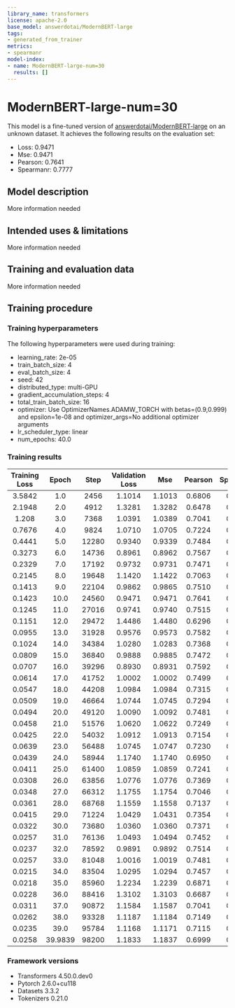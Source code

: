 ```yaml
---
library_name: transformers
license: apache-2.0
base_model: answerdotai/ModernBERT-large
tags:
- generated_from_trainer
metrics:
- spearmanr
model-index:
- name: ModernBERT-large-num=30
  results: []
---
```


<!-- This model card has been generated automatically according to the information the Trainer had access to. You
should probably proofread and complete it, then remove this comment. -->

# ModernBERT-large-num=30

This model is a fine-tuned version of [answerdotai/ModernBERT-large](https://huggingface.co/answerdotai/ModernBERT-large) on an unknown dataset.
It achieves the following results on the evaluation set:
- Loss: 0.9471
- Mse: 0.9471
- Pearson: 0.7641
- Spearmanr: 0.7777

## Model description

More information needed

## Intended uses & limitations

More information needed

## Training and evaluation data

More information needed

## Training procedure

### Training hyperparameters

The following hyperparameters were used during training:
- learning_rate: 2e-05
- train_batch_size: 4
- eval_batch_size: 4
- seed: 42
- distributed_type: multi-GPU
- gradient_accumulation_steps: 4
- total_train_batch_size: 16
- optimizer: Use OptimizerNames.ADAMW_TORCH with betas=(0.9,0.999) and epsilon=1e-08 and optimizer_args=No additional optimizer arguments
- lr_scheduler_type: linear
- num_epochs: 40.0

### Training results

| Training Loss | Epoch   | Step  | Validation Loss | Mse    | Pearson | Spearmanr |
|:-------------:|:-------:|:-----:|:---------------:|:------:|:-------:|:---------:|
| 3.5842        | 1.0     | 2456  | 1.1014          | 1.1013 | 0.6806  | 0.6978    |
| 2.1948        | 2.0     | 4912  | 1.3281          | 1.3282 | 0.6478  | 0.6560    |
| 1.208         | 3.0     | 7368  | 1.0391          | 1.0389 | 0.7041  | 0.7102    |
| 0.7676        | 4.0     | 9824  | 1.0710          | 1.0705 | 0.7224  | 0.7276    |
| 0.4441        | 5.0     | 12280 | 0.9340          | 0.9339 | 0.7484  | 0.7539    |
| 0.3273        | 6.0     | 14736 | 0.8961          | 0.8962 | 0.7567  | 0.7639    |
| 0.2329        | 7.0     | 17192 | 0.9732          | 0.9731 | 0.7471  | 0.7575    |
| 0.2145        | 8.0     | 19648 | 1.1420          | 1.1422 | 0.7063  | 0.7302    |
| 0.1413        | 9.0     | 22104 | 0.9862          | 0.9865 | 0.7510  | 0.7595    |
| 0.1423        | 10.0    | 24560 | 0.9471          | 0.9471 | 0.7641  | 0.7777    |
| 0.1245        | 11.0    | 27016 | 0.9741          | 0.9740 | 0.7515  | 0.7727    |
| 0.1151        | 12.0    | 29472 | 1.4486          | 1.4480 | 0.6296  | 0.6397    |
| 0.0955        | 13.0    | 31928 | 0.9576          | 0.9573 | 0.7582  | 0.7689    |
| 0.1024        | 14.0    | 34384 | 1.0280          | 1.0283 | 0.7368  | 0.7468    |
| 0.0809        | 15.0    | 36840 | 0.9888          | 0.9885 | 0.7472  | 0.7653    |
| 0.0707        | 16.0    | 39296 | 0.8930          | 0.8931 | 0.7592  | 0.7681    |
| 0.0614        | 17.0    | 41752 | 1.0002          | 1.0002 | 0.7499  | 0.7636    |
| 0.0547        | 18.0    | 44208 | 1.0984          | 1.0984 | 0.7315  | 0.7480    |
| 0.0509        | 19.0    | 46664 | 1.0744          | 1.0745 | 0.7294  | 0.7408    |
| 0.0494        | 20.0    | 49120 | 1.0090          | 1.0092 | 0.7481  | 0.7607    |
| 0.0458        | 21.0    | 51576 | 1.0620          | 1.0622 | 0.7249  | 0.7385    |
| 0.0425        | 22.0    | 54032 | 1.0912          | 1.0913 | 0.7154  | 0.7349    |
| 0.0639        | 23.0    | 56488 | 1.0745          | 1.0747 | 0.7230  | 0.7421    |
| 0.0439        | 24.0    | 58944 | 1.1740          | 1.1740 | 0.6950  | 0.7108    |
| 0.0411        | 25.0    | 61400 | 1.0859          | 1.0859 | 0.7241  | 0.7346    |
| 0.0308        | 26.0    | 63856 | 1.0776          | 1.0776 | 0.7369  | 0.7536    |
| 0.0348        | 27.0    | 66312 | 1.1755          | 1.1754 | 0.7046  | 0.7245    |
| 0.0361        | 28.0    | 68768 | 1.1559          | 1.1558 | 0.7137  | 0.7332    |
| 0.0415        | 29.0    | 71224 | 1.0429          | 1.0431 | 0.7354  | 0.7554    |
| 0.0322        | 30.0    | 73680 | 1.0360          | 1.0360 | 0.7371  | 0.7624    |
| 0.0257        | 31.0    | 76136 | 1.0493          | 1.0494 | 0.7452  | 0.7577    |
| 0.0237        | 32.0    | 78592 | 0.9891          | 0.9892 | 0.7514  | 0.7690    |
| 0.0257        | 33.0    | 81048 | 1.0016          | 1.0019 | 0.7481  | 0.7612    |
| 0.0215        | 34.0    | 83504 | 1.0295          | 1.0294 | 0.7457  | 0.7554    |
| 0.0218        | 35.0    | 85960 | 1.2234          | 1.2239 | 0.6871  | 0.7000    |
| 0.0228        | 36.0    | 88416 | 1.3102          | 1.3103 | 0.6687  | 0.6755    |
| 0.0311        | 37.0    | 90872 | 1.1584          | 1.1587 | 0.7041  | 0.7170    |
| 0.0262        | 38.0    | 93328 | 1.1187          | 1.1184 | 0.7149  | 0.7282    |
| 0.0235        | 39.0    | 95784 | 1.1168          | 1.1171 | 0.7115  | 0.7221    |
| 0.0258        | 39.9839 | 98200 | 1.1833          | 1.1837 | 0.6999  | 0.7077    |


### Framework versions

- Transformers 4.50.0.dev0
- Pytorch 2.6.0+cu118
- Datasets 3.3.2
- Tokenizers 0.21.0
